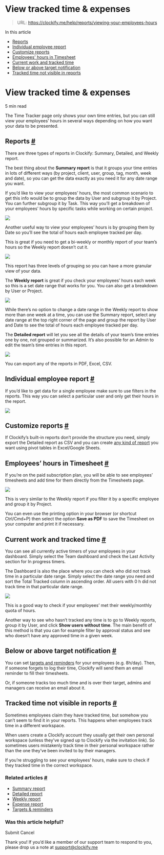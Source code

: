 # View tracked time & expenses

> URL: https://clockify.me/help/reports/viewing-your-employees-hours

In this article

* [Reports](#reports)
* [Individual employee report](#individual-employee-report)
* [Customize reports](#customize-reports)
* [Employees' hours in Timesheet](#employees-hours-in-timesheet)
* [Current work and tracked time](#current-work-and-tracked-time)
* [Below or above target notification](#below-or-above-target-notification)
* [Tracked time not visible in reports](#tracked-time-not-visible-in-reports)

# View tracked time & expenses

5 min read

The Time Tracker page only shows your own time entries, but you can still view your employees’ hours in several ways depending on how you want your data to be presented.

## Reports [#](#reports)

There are three types of reports in Clockify: Summary, Detailed, and Weekly report.

The best thing about the **Summary report** is that it groups your time entries in lots of different ways (by project, client, user, group, tag, month, week and date), so you can get the data exactly as you need it for any date range you want.

If you’d like to view your employees’ hours, the most common scenario to get this info would be to group the data by User and subgroup it by Project. You can further subgroup it by Task. This way you’ll get a breakdown of your employees’ hours by specific tasks while working on certain project.

![](https://clockify.me/help/wp-content/uploads/2024/07/summary_report_group_by_user_project-1024x522.png)

Another useful way to view your employees’ hours is by grouping them by Date so you’ll see the total of hours each employee tracked per day.

This is great if you need to get a bi-weekly or monthly report of your team’s hours so the Weekly report doesn’t cut it.

![](https://clockify.me/help/wp-content/uploads/2024/03/Screenshot-2024-03-20-at-15.36.14-1024x607.png)

This report has three levels of grouping so you can have a more granular view of your data.

The **Weekly report** is great if you check your employees’ hours each week so this is a set date range that works for you. You can also get a breakdown by User or Project.

![](https://clockify.me/help/wp-content/uploads/2024/03/Screenshot-2024-03-20-at-15.41.45-1024x521.png)

While there’s no option to change a date range in the Weekly report to show more than one week at a time, you can use the Summary report, select any date range at the top right corner of the page and group the report by User and Date to see the total of hours each employee tracked per day.

The **Detailed report** will let you see all the details of your team’s time entries one by one, not grouped or summarized. It’s also possible for an Admin to edit the team’s time entries in this report.

![](https://clockify.me/help/wp-content/uploads/2020/12/detailed-view-4-1024x553.png)

You can export any of the reports in PDF, Excel, CSV.

## Individual employee report [#](#individual-employee-report)

If you’d like to get data for a single employee make sure to use filters in the reports. This way you can select a particular user and only get their hours in the report.

![](https://clockify.me/help/wp-content/uploads/2020/12/weekly-view-5-1024x290.png)

## Customize reports [#](#customize-reports)

If Clockify’s built-in reports don’t provide the structure you need, simply export the Detailed report as CSV and you can create [any kind of report](https://clockify.me/help/reports/creating-custom-reports) you want using pivot tables in Excel/Google Sheets.

## Employees’ hours in Timesheet [#](#employees-hours-in-timesheet)

If you’re on the paid subscription plan, you will be able to see employees’ timesheets and add time for them directly from the Timesheets page.

![](https://forum.clockify.me/uploads/default/original/1X/6918988ad21cc2478e70e1c6a6e48cb40e29567e.png)

This is very similar to the Weekly report if you filter it by a specific employee and group it by Project.

You can even use the printing option in your browser (or shortcut Ctrl/Cmd+P) then select the option **Save as PDF** to save the Timesheet on your computer and print it if necessary.

## Current work and tracked time [#](#current-work-and-tracked-time)

You can see all currently active timers of your employees in your dashboard. Simply select the Team dashboard and check the Last Activity section for In progress timers.

The Dashboard is also the place where you can check who did not track time in a particular date range. Simply select the date range you need and sort the Total Tracked column in ascending order. All users with 0 h did not track time in that particular date range.

![](https://forum.clockify.me/uploads/default/original/1X/84a9eebc3bf835d398970be98e11380aa942c761.png)

This is a good way to check if your employees’ met their weekly/monthly quota of hours.

Another way to see who hasn’t tracked any time is to go to Weekly reports, group it by User, and click **Show users without time**. The main benefit of this method is that you can for example filter by approval status and see who doesn’t have any approved time in a given week.

## Below or above target notification [#](#below-or-above-target-notification)

You can set [targets and reminders](https://clockify.me/help/administration/targets-reminders) for your employees (e.g. 8h/day). Then, if someone forgets to log their time, Clockify will send them an email reminder to fill their timesheets.

Or, if someone tracks too much time and is over their target, admins and managers can receive an email about it.

## Tracked time not visible in reports [#](#tracked-time-not-visible-in-reports)

Sometimes employees claim they have tracked time, but somehow you can’t seem to find it in your reports. This happens when employees track time in a different workspace.

When users create a Clockify account they usually get their own personal workspace (unless they’ve signed up to Clockify via the invitation link). So sometimes users mistakenly track time in their personal workspace rather than the one they’ve been invited to by their managers.

If you’re struggling to see your employees’ hours, make sure to check if they tracked time in the correct workspace.

### Related articles [#](#related-articles)

* [Summary report](https://clockify.me/help/reports/summary-report)
* [Detailed report](https://clockify.me/help/reports/detailed-report)
* [Weekly report](https://clockify.me/help/reports/detailed-report)
* [Expense report](https://clockify.me/help/reports/expense-report)
* [Targets & reminders](https://clockify.me/help/administration/targets-reminders)

### Was this article helpful?

Submit
Cancel

Thank you! If you’d like a member of our support team to respond to you, please drop us a note at support@clockify.me